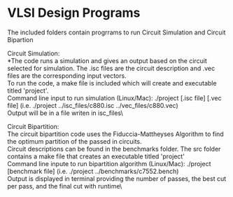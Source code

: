# VLSI Design Programs
The included folders contain progrrams to run Circuit Simulation and Circuit Bipartion

Circuit Simulation:\
  *The code runs a simulation and gives an output based on the circuit selected for simulation. The .isc files are the circuit description and .vec files are the corresponding input vectors.\
  To run the code, a make file is included which will create and executable titled 'project'.\
  Command line input to run simulation (Linux/Mac): ./project [.isc file] [.vec file] (i.e. ./project ../isc_files/c880.isc ../vec_files/c880.vec)\
  Output will be in a file writen in isc_files\
  
Circuit Bipartition:\
  The circuit bipartition code uses the Fiduccia-Mattheyses Algorithm to find the optimum partition of the passed in circuits.\
  Circuit descriptions can be found in the benchmarks folder. The src folder contains a make file that creates an executable titled 'project'\
  Command line inpute to run bipartition algorithm (Linux/Mac): ./project [benchmark file] (i.e. ./project ../benchmarks/c7552.bench)\
  Output is displayed in terminal providing the number of passes, the best cut per pass, and the final cut with runtime\
  
